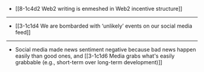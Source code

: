 - [[8-1c4d2 Web2 writing is enmeshed in Web2 incentive structure]]
---
- [[3-1c1d4 We are bombarded with ‘unlikely’ events on our social media feed]]
---
- Social media made news sentiment negative because bad news happen easily than good ones, and [[3-1c1d6 Media grabs what's easily grabbable (e.g., short-term over long-term development)]]
